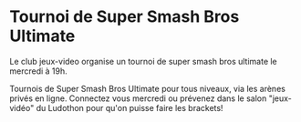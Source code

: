 # Tournoi de Super Smash Bros Ultimate


Le club jeux-video organise un tournoi de super smash bros ultimate le mercredi
à 19h.

Tournois de Super Smash Bros Ultimate pour tous niveaux, via les arènes privés
en ligne. Connectez vous mercredi ou prévenez dans le salon "jeux-vidéo" du
Ludothon pour qu'on puisse faire les brackets!

